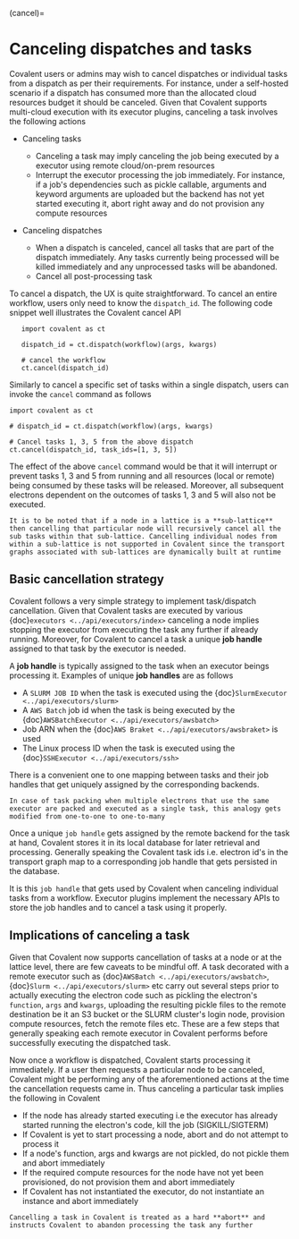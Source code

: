 (cancel)=

# Canceling dispatches and tasks

Covalent users or admins may wish to cancel dispatches or individual tasks from a dispatch as per their requirements. For instance, under a self-hosted scenario if a dispatch has consumed more than the allocated cloud resources budget it should be canceled. Given that Covalent supports multi-cloud execution with its executor plugins, canceling a task involves the following actions

* Canceling tasks
  * Canceling a task may imply canceling the job being executed by a executor using remote cloud/on-prem resources
  * Interrupt the executor processing the job immediately. For instance, if a job's dependencies such as pickle callable, arguments and keyword arguments are uploaded but the backend has not yet started executing it, abort right away and do not provision any compute resources

* Canceling dispatches
    * When a dispatch is canceled, cancel all tasks that are part of the dispatch immediately. Any tasks currently being processed will be killed immediately and any unprocessed tasks will be abandoned.
    * Cancel all post-processing task

To cancel a dispatch, the UX is quite straightforward. To cancel an entire workflow, users only need to know the ``dispatch_id``. The following code snippet well illustrates the Covalent cancel API

```{code-block} python
   import covalent as ct

   dispatch_id = ct.dispatch(workflow)(args, kwargs)

   # cancel the workflow
   ct.cancel(dispatch_id)
```

Similarly to cancel a specific set of tasks within a single dispatch, users can invoke the `cancel` command as follows

```{code-block} python
import covalent as ct

# dispatch_id = ct.dispatch(workflow)(args, kwargs)

# Cancel tasks 1, 3, 5 from the above dispatch
ct.cancel(dispatch_id, task_ids=[1, 3, 5])
```

The effect of the above `cancel` command would be that it will interrupt or prevent tasks 1, 3 and 5 from running and all resources (local or remote) being consumed by these tasks will be released. Moreover, all subsequent electrons dependent on the outcomes of tasks 1, 3 and 5 will also not be executed.

```{note}
It is to be noted that if a node in a lattice is a **sub-lattice** then cancelling that particular node will recursively cancel all the sub tasks within that sub-lattice. Cancelling individual nodes from within a sub-lattice is not supported in Covalent since the transport graphs associated with sub-lattices are dynamically built at runtime
```

## Basic cancellation strategy

Covalent follows a very simple strategy to implement task/dispatch cancellation. Given that Covalent tasks are executed by various {doc}`executors <../api/executors/index>` canceling a node implies stopping the executor from executing the task any further if already running. Moreover, for Covalent to cancel a task a unique **job handle** assigned to that task by the executor is needed.

A **job handle** is typically assigned to the task when an executor beings processing it. Examples of unique **job handles** are as follows

* A `SLURM JOB ID` when the task is executed using the {doc}`SlurmExecutor <../api/executors/slurm>`
* A `AWS Batch` job id when the task is being executed by the {doc}`AWSBatchExecutor <../api/executors/awsbatch>`
* Job ARN when the {doc}`AWS Braket <../api/executors/awsbraket>` is used
* The Linux process ID when the task is executed using the {doc}`SSHExecutor <../api/executors/ssh>`

There is a convenient one to one mapping between tasks and their job handles that get uniquely assigned by the corresponding backends.

```{note}
In case of task packing when multiple electrons that use the same executor are packed and executed as a single task, this analogy gets modified from one-to-one to one-to-many
```

Once a unique `job handle` gets assigned by the remote backend for the task at hand, Covalent stores it in its local database for later retrieval and processing. Generally speaking the Covalent task ids i.e. electron id's in the transport graph map to a corresponding job handle that gets persisted in the database.

It is this `job handle` that gets used by Covalent when canceling individual tasks from a workflow. Executor plugins implement the necessary APIs to store the job handles and to cancel a task using it properly.


## Implications of canceling a task

Given that Covalent now supports cancellation of tasks at a node or at the lattice level, there are few caveats to be mindful off. A task decorated with a remote executor such as {doc}`AWSBatch <../api/executors/awsbatch>`, {doc}`Slurm <../api/executors/slurm>` etc carry out several steps prior to actually executing the electron code such as pickling the electron's `function`, `args` and `kwargs`, uploading the resulting pickle files to the remote destination be it an S3 bucket or the SLURM cluster's login node, provision compute resources, fetch the remote files etc. These are a few steps that generally speaking each remote executor in Covalent performs before successfully executing the dispatched task.

Now once a workflow is dispatched, Covalent starts processing it immediately. If a user then requests a particular node to be canceled, Covalent might be performing any of the aforementioned actions at the time the cancellation requests came in. Thus canceling a particular task implies the following in Covalent

* If the node has already started executing i.e the executor has already started running the electron's code, kill the job (SIGKILL/SIGTERM)
* If Covalent is yet to start processing a node, abort and do not attempt to process it
* If a node's function, args and kwargs are not pickled, do not pickle them and abort immediately
* If the required compute resources for the node have not yet been provisioned, do not provision them and abort immediately
* If Covalent has not instantiated the executor, do not instantiate an instance and abort immediately

```{note}
Cancelling a task in Covalent is treated as a hard **abort** and instructs Covalent to abandon processing the task any further
```
